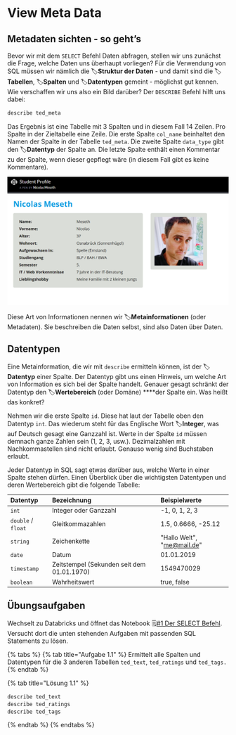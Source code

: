 # View Meta Data

## Metadaten sichten - so geht’s

Bevor wir mit dem `SELECT` Befehl Daten abfragen, stellen wir uns zunächst die Frage, welche Daten uns überhaupt vorliegen? Für die Verwendung von SQL müssen wir nämlich die 🏷**Struktur der Daten** - und damit sind die 🏷**Tabellen**, 🏷**Spalten** und 🏷**Datentypen** gemeint - möglichst gut kennen. Wie verschaffen wir uns also ein Bild darüber? Der `DESCRIBE` Befehl hilft uns dabei:

```sql
describe ted_meta
```

Das Ergebnis ist eine Tabelle mit 3 Spalten und in diesem Fall 14 Zeilen. Pro Spalte in der Zieltabelle eine Zeile. Die erste Spalte `col_name` beinhaltet den Namen der Spalte in der Tabelle `ted_meta`. Die zweite Spalte `data_type` gibt den 🏷**Datentyp** der Spalte an. Die letzte Spalte enthält einen Kommentar zu der Spalte, wenn dieser gepflegt wäre \(in diesem Fall gibt es keine Kommentare\).

![Das Ergebnis des DESCRIBE Befehls hat 3 Spalten.](../../.gitbook/assets/image%20%2842%29.png)

Diese Art von Informationen nennen wir 🏷**Metainformationen** \(oder Metadaten\). Sie beschreiben die Daten selbst, sind also Daten über Daten.

## Datentypen

Eine Metainformation, die wir mit `describe` ermitteln können, ist der 🏷**Datentyp** einer Spalte. Der Datentyp gibt uns einen Hinweis, um welche Art von Information es sich bei der Spalte handelt. Genauer gesagt schränkt der Datentyp den 🏷**Wertebereich** \(oder Domäne\) ****der Spalte ein. Was heißt das konkret?

Nehmen wir die erste Spalte `id`. Diese hat laut der Tabelle oben den Datentyp `int`. Das wiederum steht für das Englische Wort 🏷**Integer**, was auf Deutsch gesagt eine Ganzzahl ist. Werte in der Spalte `id` müssen demnach ganze Zahlen sein \(1, 2, 3, usw.\). Dezimalzahlen mit Nachkommastellen sind nicht erlaubt. Genauso wenig sind Buchstaben erlaubt.

Jeder Datentyp in SQL sagt etwas darüber aus, welche Werte in einer Spalte stehen dürfen. Einen Überblick über die wichtigsten Datentypen und deren Wertebereich gibt die folgende Tabelle:

| Datentyp | Bezeichnung | Beispielwerte |
| :--- | :--- | :--- |
| `int` | Integer oder Ganzzahl | -1, 0, 1, 2, 3 |
| `double` / `float` | Gleitkommazahlen | 1.5, 0.6666, -25.12  |
| `string` | Zeichenkette | "Hallo Welt", "me@mail.de" |
| `date` | Datum | 01.01.2019 |
| `timestamp` | Zeitstempel \(Sekunden seit dem 01.01.1970\) | 1549470029 |
| `boolean` | Wahrheitswert | true, false |

## Übungsaufgaben

Wechselt zu Databricks und öffnet das Notebook 🗒[\#1 Der SELECT Befehl](https://winf-hsos.github.io/databricks-notebooks/sql-tutorial/1_Der_SELECT_Befehl.html). Versucht dort die unten stehenden Aufgaben mit passenden SQL Statements zu lösen.

{% tabs %}
{% tab title="Aufgabe 1.1" %}
Ermittelt alle Spalten und Datentypen für die 3 anderen Tabellen `ted_text`, `ted_ratings` und `ted_tags.`
{% endtab %}

{% tab title="Lösung 1.1" %}
```sql
describe ted_text
describe ted_ratings
describe ted_tags
```
{% endtab %}
{% endtabs %}

